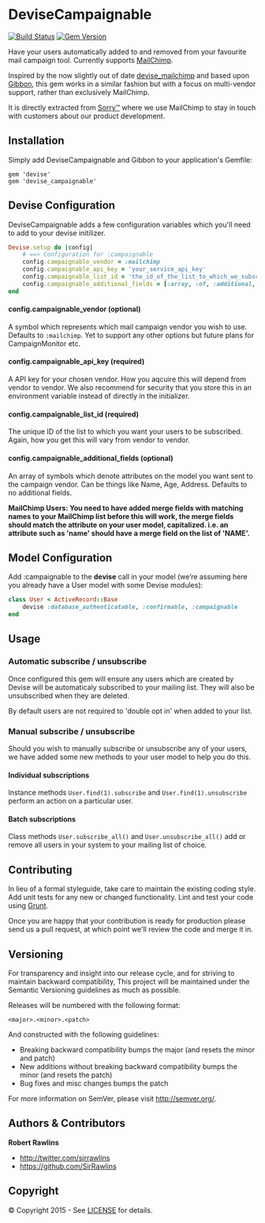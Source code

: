 # DeviseCampaignable

[![Build Status](https://travis-ci.org/sorry-app/devise_campaignable.svg?branch=master)](https://travis-ci.org/sorry-app/devise_campaignable) [![Gem Version](https://badge.fury.io/rb/devise_campaignable.svg)](http://badge.fury.io/rb/devise_campaignable)

Have your users automatically added to and removed from your favourite mail campaign tool. Currently supports [MailChimp](http://mailchimp.com/).

Inspired by the now slightly out of date [devise_mailchimp](https://github.com/jcnnghm/devise_mailchimp) and based upon [Gibbon](https://github.com/amro/gibbon), this gem works in a similar fashion but with a focus on multi-vendor support, rather than exclusively MailChimp.

It is directly extracted from [Sorry&#8482;](http://www.sorryapp.com/) where we use MailChimp to stay in touch with customers about our product development.

## Installation

Simply add DeviseCampaignable and Gibbon to your application's Gemfile:

	gem 'devise'
    gem 'devise_campaignable'

## Devise Configuration

DeviseCampaignable adds a few configuration variables which you'll need to add to your devise initilizer.

```ruby
Devise.setup do |config|
	# ==> Configuration for :campaignable
	config.campaignable_vendor = :mailchimp
	config.campaignable_api_key = 'your_service_api_key'
	config.campaignable_list_id = 'the_id_of_the_list_to_which_we_subscribe'
	config.campaignable_additional_fields = [:array, :of, :additional, :fields]
end
```

#### config.campaignable_vendor (optional)

A symbol which represents which mail campaign vendor you wish to use. Defaults to `:mailchimp`. Yet to support any other options but future plans for CampaignMonitor etc.

#### config.campaignable_api_key (required)

A API key for your chosen vendor. How you aqcuire this will depend from vendor to vendor. We also recommend for security that you store this in an environment variable instead of directly in the initializer.

#### config.campaignable_list_id (required)

The unique ID of the list to which you want your users to be subscribed. Again, how you get this will vary from vendor to vendor.

#### config.campaignable_additional_fields (optional)

An array of symbols which denote attributes on the model you want sent to the campaign vendor. Can be things like Name, Age, Address. Defaults to no additional fields. 

**MailChimp Users: You need to have added merge fields with matching names to your MailChimp list before this will work, the merge fields should match the attribute on your user model, capitalized. i.e. an attribute such as 'name' should have a merge field on the list of 'NAME'.**

## Model Configuration

Add :campaignable to the **devise** call in your model (we’re assuming here you already have a User model with some Devise modules):

```ruby
class User < ActiveRecord::Base
	devise :database_authenticatable, :confirmable, :campaignable
end
```

## Usage

### Automatic subscribe / unsubscribe

Once configured this gem will ensure any users which are created by Devise will be automaticaly subscribed to your mailing list. They will also be unsubscribed when they are deleted.

By default users are not required to 'double opt in' when added to your list.

### Manual subscribe / unsubscribe

Should you wish to manually subscribe or unsubscribe any of your users, we have added some new methods to your user model to help you do this.

#### Individual subscriptions

Instance methods `User.find(1).subscribe` and `User.find(1).unsubscribe` perform an action on a particular user.

#### Batch subscriptions

Class methods `User.subscribe_all()` and `User.unsubscribe_all()` add or remove all users in your system to your mailing list of choice.

## Contributing

In lieu of a formal styleguide, take care to maintain the existing coding style. Add unit tests for any new or changed functionality. Lint and test your code using [Grunt](http://gruntjs.com/).

Once you are happy that your contribution is ready for production please send us a pull request, at which point we'll review the code and merge it in.

## Versioning

For transparency and insight into our release cycle, and for striving to maintain backward compatibility, This project will be maintained under the Semantic Versioning guidelines as much as possible.

Releases will be numbered with the following format:

`<major>.<minor>.<patch>`

And constructed with the following guidelines:

* Breaking backward compatibility bumps the major (and resets the minor and patch)
* New additions without breaking backward compatibility bumps the minor (and resets the patch)
* Bug fixes and misc changes bumps the patch

For more information on SemVer, please visit <http://semver.org/>.

## Authors & Contributors

**Robert Rawlins**

+ <http://twitter.com/sirrawlins>
+ <https://github.com/SirRawlins>

## Copyright

&copy; Copyright 2015 - See [LICENSE](LICENSE) for details.